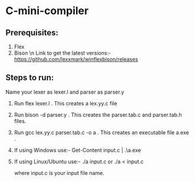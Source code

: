 # C-mini-compiler

## Prerequisites:
1) Flex
2) Bison \n
Link to get the latest versions:- https://github.com/lexxmark/winflexbison/releases
## Steps to run:
Name your lexer as lexer.l and parser as parser.y
1) Run flex lexer.l . This creates a lex.yy.c file
2) Run bison -d parser.y . This creates the parser.tab.c and parser.tab.h files.
3) Run gcc lex.yy.c parser.tab.c -o a  . This creates an executable file a.exe .
   
5) If using Windows use:-
     Get-Content input.c | .\a.exe
   
6) If using Linux/Ubuntu use:-
     ./a input.c  or ./a < input.c

   where input.c is your input file name.
